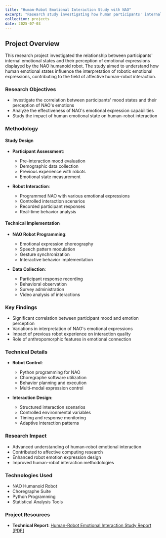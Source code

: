 ```yaml
---
title: "Human-Robot Emotional Interaction Study with NAO"
excerpt: "Research study investigating how human participants' internal emotional states influence their perception of NAO robot's emotional expressions<br/><img src='/images/NAO-robot.jpg' width='500' height='500'>"
collection: projects
date: 2025-07-03
---
```


## Project Overview
This research project investigated the relationship between participants' internal emotional states and their perception of emotional expressions displayed by the NAO humanoid robot. The study aimed to understand how human emotional states influence the interpretation of robotic emotional expressions, contributing to the field of affective human-robot interaction.

### Research Objectives
* Investigate the correlation between participants' mood states and their perception of NAO's emotions
* Analyze the effectiveness of NAO's emotional expression capabilities
* Study the impact of human emotional state on human-robot interaction

### Methodology

#### Study Design
* **Participant Assessment**:
  - Pre-interaction mood evaluation
  - Demographic data collection
  - Previous experience with robots
  - Emotional state measurement

* **Robot Interaction**:
  - Programmed NAO with various emotional expressions
  - Controlled interaction scenarios
  - Recorded participant responses
  - Real-time behavior analysis

#### Technical Implementation
* **NAO Robot Programming**:
  - Emotional expression choreography
  - Speech pattern modulation
  - Gesture synchronization
  - Interactive behavior implementation

* **Data Collection**:
  - Participant response recording
  - Behavioral observation
  - Survey administration
  - Video analysis of interactions

### Key Findings
* Significant correlation between participant mood and emotion perception
* Variations in interpretation of NAO's emotional expressions
* Impact of previous robot experience on interaction quality
* Role of anthropomorphic features in emotional connection

### Technical Details
* **Robot Control**:
  - Python programming for NAO
  - Choregraphe software utilization
  - Behavior planning and execution
  - Multi-modal expression control

* **Interaction Design**:
  - Structured interaction scenarios
  - Controlled environmental variables
  - Timing and response monitoring
  - Adaptive interaction patterns

### Research Impact
* Advanced understanding of human-robot emotional interaction
* Contributed to affective computing research
* Enhanced robot emotion expression design
* Improved human-robot interaction methodologies

### Technologies Used
* NAO Humanoid Robot
* Choregraphe Suite
* Python Programming
* Statistical Analysis Tools

### Project Resources
* **Technical Report**: [Human-Robot Emotional Interaction Study Report [PDF]](/files/nao_emotion_perception_report.pdf)



